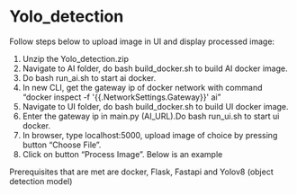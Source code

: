 # Yolo_detection

Follow steps below to upload image in UI and display processed image:
1.	Unzip the Yolo_detection.zip
2.	Navigate to AI folder, do bash build_docker.sh to build AI docker image.
3.	Do bash run_ai.sh to start ai docker.
4.	In new CLI, get the gateway ip of docker network with command “docker inspect -f '{{.NetworkSettings.Gateway}}' ai”
5.	Navigate to UI folder, do bash build_docker.sh to build UI docker image.
6.	Enter the gateway ip in main.py (AI_URL).Do bash run_ui.sh to start ui docker.
7.	In browser, type localhost:5000, upload image of choice by pressing button “Choose File”.
8.	Click on button “Process Image”.
Below is an example
    
Prerequisites that are met are docker, Flask, Fastapi and Yolov8 (object detection model)

